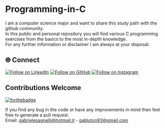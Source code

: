 # Programming-in-C

I am a computer science major and want to share this study path with the github community.<br />
In this public and personal repository you will find various C programming exercises from the basics to the most in-depth knowledge.<br />
For any further information or disclaimer I am always at your disposal.


<h2 align="left">🌐 Connect</h2>
<p align="left">
<a href="https://www.linkedin.com/in/gabriele-sagnelli-a14716276/"><img title="Follow on LinkedIn" src="https://img.shields.io/badge/LinkedIn-0077B5?style=for-the-badge&logo=linkedin&logoColor=white"/></a>
  <a href="https://github.com/gabb117"><img title="Follow on GitHub" src="https://img.shields.io/badge/GitHub-100000?style=for-the-badge&logo=github&logoColor=white"/></a>
  <a href="https://www.instagram.com/gabri_sagnelli/?next=%2F_fabioporta%2Ftagged%2F"><img title="Follow on Instagram" src="https://img.shields.io/badge/Instagram-E4405F?style=for-the-badge&logo=instagram&logoColor=white"/></a>


## Contributions Welcome
[![forthebadge](https://forthebadge.com/images/badges/built-with-love.svg)](#)

If you find any bug in the code or have any improvements in mind then feel free to generate a pull request.<br />
Email: gabrielesagnelli@hotmail.it - gabluton93@gmail.com
